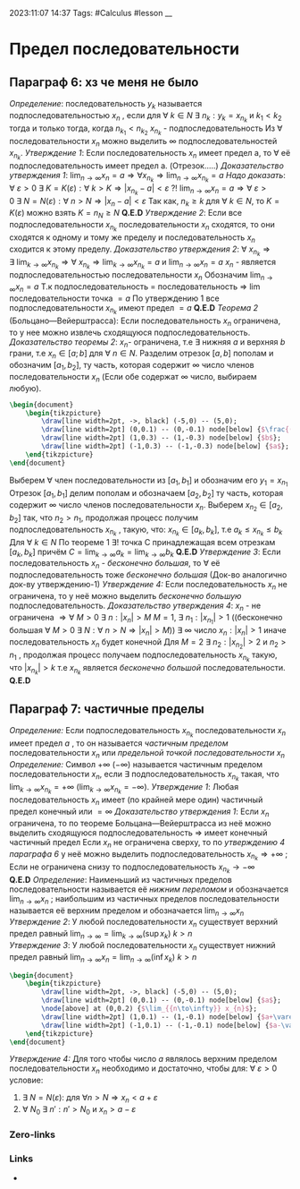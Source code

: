 2023:11:07 14:37
Tags: #Calculus #lesson
__
# Предел последовательности

## Параграф 6: хз че меня не было
*Определение*: последовательность $y_k$ называется подпоследовательностью $x_n$ , если для $\forall\  k \in N \ \exists\  n_{k}: y_{k}= x_{n_{k}}$ и $k_{1} < k_{2}$ тогда и только тогда, когда $n_{k_{1}} < n_{k_{2}}$ 
$x_{n_{k}}$ - подпоследовательность
Из $\forall$ последовательности $x_{n}$ можно выделить $\infty$ подпоследовательностей $x_{n_{k}}$.
*Утверждение 1*: Если последовательность $x_{n}$ имеет предел a, то $\forall$ её подпоследовательность имеет предел a.
(Отрезок.....)
*Доказательство утверждения 1*: $\lim_{{n \to \infty}} x_{n} = a \Rightarrow \forall x_{n_{k}} \Rightarrow \lim_{{n \to \infty}} x_{n_{k}} = a$
*Надо доказать*: $\forall\  \varepsilon > 0\  \exists \  K=K(\varepsilon) : \forall\ k > K \Rightarrow |x_{n_{k}} - a| < \varepsilon$ ?!
$\lim_{{n \to \infty}} x_{n} = a \Rightarrow \forall\  \varepsilon > 0 \ \exists\  N=N(\varepsilon) : \forall\ n > N \Rightarrow |x_{n}-a| < \varepsilon$
Так как, $n_{k} \geq k$ для $\forall\ k \in N$, то $K=K(\varepsilon)$ можно взять $K=n_{N} \geq N$
**Q.E.D**
*Утверждение 2*: Если все подпоследовательности $x_{n_{k}}$ последовательности $x_{n}$ сходятся, то они сходятся к одному и тому же пределу и последовательность $x_{n}$ сходится к этому пределу.
*Доказательство утверждения 2*: $\forall\ x_{n_{k}} \Rightarrow \exists\ \lim_{{k\to\infty}} x_{n_{k}}\Rightarrow\forall\ x_{n_{k}}\Rightarrow\lim_{{k\to\infty}} x_{n_{k}} = a$ и $\lim_{{n\to\infty}} x_{n} = a$
$x_{n}$ - является подпоследовательностью последовательности $x_{n}$
Обозначим $\lim_{{n\to\infty}} x_{n} = a$
Т.к подпоследовательность $=$ последовательность $\Rightarrow$ $\lim$ последовательности точка $=a$
По утверждению 1 все подпоследовательности $x_{n_{k}}$ имеют предел $=a$
**Q.E.D**
*Теорема 2* (Больцано—Вейерштрасса): Если последовательность $x_{n}$ ограничена, то у нее можно извлечь сходящуюся подпоследовательность.
*Доказательство теоремы 2*: $x_{n}$- ограничена, т.е $\exists$ нижняя $a$ и верхняя $b$ грани, т.е $x_{n} \in [a;b]$ для $\forall\ n \in N$. 
Разделим отрезок $[a,b]$ пополам и обозначим $[a_{1}, b_{2}]$, ту часть, которая содержит $\infty$ число членов последовательности $x_{n}$ (Если обе содержат $\infty$ число, выбираем любую).
```tikz
\begin{document}
	\begin{tikzpicture}
		\draw[line width=2pt, ->, black] (-5,0) -- (5,0);
		\draw[line width=2pt] (0,0.1) -- (0,-0.1) node[below] {$\frac{(a+b)}{2}$};
		\draw[line width=2pt] (1,0.3) -- (1,-0.3) node[below] {$b$};
		\draw[line width=2pt] (-1,0.3) -- (-1,-0.3) node[below] {$a$};
	\end{tikzpicture}
\end{document}
```
Выберем $\forall$ член последовательности из $[a_{1}, b_{1}]$ и обозначим его $y_{1}=x_{n_{1}}$
Отрезок $[a_{1}, b_{1}]$ делим пополам и обозначаем $[a_{2}, b_{2}]$ ту часть, которая содержит $\infty$ число членов последовательности $x_{n}$. 
Выберем $x_{n_{2}} \in [a_{2}, b_{2}]$ так, что $n_{2} > n_{1}$, 
продолжая процесс получим подпоследовательность $x_{n_{k}}$ , такую, что:
$x_{n_{k}} \in [a_{k}, b_{k}]$, т.е $a_{k} \leq x_{n_{k}} \leq b_{k}$ Для $\forall\  k\in N$
По теореме 1 $\exists!$ точка C принадлежащая всем отрезкам $[a_{k}, b_{k}]$ причём
$C = \lim_{{k\to\infty}} a_{k}=\lim_{{k\to\infty}} b_{k}$
**Q.E.D**
*Утверждение 3*: Если последовательность $x_{n}$ - *бесконечно большая*, то 
$\forall$ её подпоследовательность тоже *бесконечно большая*
(Док-во аналогично док-ву утверждению-1)
*Утверждение 4:* Если последовательность $x_{n}$ не ограничена, то у неё
можно выделить *бесконечно большую* подпоследовательность.
*Доказательство утверждения 4*: 
$x_{n}$ - не ограничена $\Rightarrow \forall\ M >0\  \exists\ n : |x_{n}|>M$
$M=1,\  \exists\ n_{1}:|x_{n_{1}}| > 1$ 
((бесконечно большая $\forall\ M>0\ \exists\ N:\forall\ n>N \Rightarrow |x_{n}| > M$))
$\exists\ \infty$ число $x_{n} : |x_{n}| > 1$ иначе последовательность $x_{n}$ будет конечной
Для $M=2\ \exists\  n_{2}:|x_{n_{2}}| > 2$ и $n_{2} > n_{1}$ , продолжая процесс получаем подпоследовательность 
$x_{n_{k}}$ такую, что $|x_{n_{k}}| > k$ т.е $x_{n_{k}}$ является *бесконечно большой* последовательности.
**Q.E.D**
## Параграф 7: частичные пределы
*Определение:* Если подпоследовательность $x_{n_{k}}$ последовательности $x_{n}$ имеет предел $a$ , то он называется *частичным пределом* последовательности $x_{n}$ или *предельной точкой последовательности* $x_{n}$
*Определение:* Символ $+\infty \ (-\infty)$ называется частичным пределом последовательности $x_{n}$, если $\exists$ подпоследовательность $x_{n_{k}}$ такая, что 
$\lim_{{k\to\infty}} x_{n_{k}} = +\infty \ (\lim_{{k\to\infty}} x_{n_{k}} = -\infty)$.
*Утверждение 1*: Любая последовательность $x_{n}$ имеет (по крайней мере один) частичный предел конечный или $=\infty$
*Доказательство утверждения 1*: Если $x_{n}$ ограничена, то по теореме Больцана—Вейерштрасса из неё можно выделить сходящуюся подпоследовательность $\Rightarrow$ имеет конечный частичный предел
Если $x_{n}$ не ограничена сверху, то по *утверждению 4 параграфа 6* у неё можно выделить подпоследовательность $x_{n_{k}} \Rightarrow +\infty$ ; Если не ограничена снизу то подпоследовательность $x_{n_{k}} \rightarrow -\infty$  
**Q.E.D**
*Определение*: Наименьший из частичных пределов последовательности называется её *нижним переломом* и обозначается $\lim_{{n\to\infty}} x_{n}$ ; наибольшим из частичных пределов последовательности называется её верхним пределом и обозначается $\lim_{{n\to\infty}} x_{n}$
*Утверждение 2*: У любой последовательности $x_{n}$ существует верхний предел равный $\lim_{{n\to\infty}}=\lim_{{k\to\infty}}(\sup x_{k})\ k>n$  
*Утверждение 3*: У любой последовательности $x_{n}$ существует нижний предел равный $\lim_{{n\to\infty}} x_{n} = \lim_{{n\to\infty}} (\inf x_{k})$ $k>n$
```tikz
\begin{document}
	\begin{tikzpicture}
		\draw[line width=2pt, ->, black] (-5,0) -- (5,0);
		\draw[line width=2pt] (0,0.1) -- (0,-0.1) node[below] {$a$};
		\node[above] at (0,0.2) {$\lim_{{n\to\infty}} x_{n}$};
		\draw[line width=2pt] (1,0.1) -- (1,-0.1) node[below] {$a+\varepsilon$};
		\draw[line width=2pt] (-1,0.1) -- (-1,-0.1) node[below] {$a-\varepsilon$};
	\end{tikzpicture}
\end{document}
```
*Утверждение 4:* Для того чтобы число $a$ являлось верхним пределом последовательности $x_{n}$ необходимо и достаточно, чтобы для:
$\forall\ \varepsilon > 0$ условие: 
1) $\exists\ N=N(\varepsilon) :$ для $\forall n > N \Rightarrow x_{n} < a+\varepsilon$
2) $\forall\ N_{0}\  \exists\  n' : n'>N_{0}$ и $x_{n} > a-\varepsilon$
### Zero-links

### Links
-